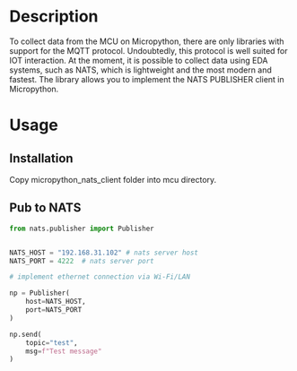 # Description
To collect data from the MCU on Micropython, there are only libraries with support for the MQTT protocol. Undoubtedly, this protocol is well suited for IOT interaction.
At the moment, it is possible to collect data using EDA systems, such as NATS, which is lightweight and the most modern and fastest.
The library allows you to implement the NATS PUBLISHER client in Micropython.

# Usage

## Installation
Copy micropython_nats_client folder into mcu directory.

## Pub to NATS
```python
from nats.publisher import Publisher


NATS_HOST = "192.168.31.102" # nats server host
NATS_PORT = 4222  # nats server port

# implement ethernet connection via Wi-Fi/LAN

np = Publisher(
    host=NATS_HOST,
    port=NATS_PORT
)

np.send(
    topic="test",
    msg=f"Test message"
)
```
